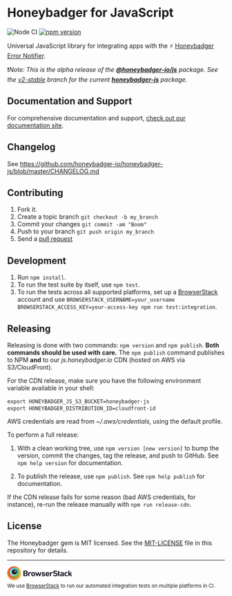 # Honeybadger for JavaScript

![Node CI](https://github.com/honeybadger-io/honeybadger-js/workflows/Node%20CI/badge.svg)
[![npm version](https://badge.fury.io/js/%40honeybadger-io%2Fjs.svg)](https://badge.fury.io/js/%40honeybadger-io%2Fjs)

Universal JavaScript library for integrating apps with the :zap: [Honeybadger Error Notifier](http://honeybadger.io).

❗*Note: This is the alpha release of the [**@honeybadger-io/js**](https://www.npmjs.com/package/@honeybadger-io/js) package. See the [v2-stable](https://github.com/honeybadger-io/honeybadger-js/tree/v2-stable) branch for the current [**honeybadger-js**](https://www.npmjs.com/package/honeybadger-js) package.*

## Documentation and Support

For comprehensive documentation and support, [check out our documentation site](http://docs.honeybadger.io/lib/javascript/index.html).

## Changelog

See https://github.com/honeybadger-io/honeybadger-js/blob/master/CHANGELOG.md

## Contributing

1. Fork it.
2. Create a topic branch `git checkout -b my_branch`
3. Commit your changes `git commit -am "Boom"`
4. Push to your branch `git push origin my_branch`
5. Send a [pull request](https://github.com/honeybadger-io/honeybadger-js/pulls)

## Development

1. Run `npm install`.
2. To run the test suite by itself, use `npm test`.
3. To run the tests across all supported platforms, set up a [BrowserStack](https://www.browserstack.com/)
account and use `BROWSERSTACK_USERNAME=your_username BROWSERSTACK_ACCESS_KEY=your-access-key npm run test:integration`.

## Releasing

Releasing is done with two commands: `npm version` and `npm publish`. **Both
commands should be used with care.** The `npm publish` command publishes to NPM
**and** to our *js.honeybadger.io* CDN (hosted on AWS via S3/CloudFront).

For the CDN release, make sure you have the following environment variable
available in your shell:

```
export HONEYBADGER_JS_S3_BUCKET=honeybadger-js
export HONEYBADGER_DISTRIBUTION_ID=cloudfront-id
```

AWS credentials are read from *~/.aws/credentials*, using the default profile.

To perform a full release:

1. With a clean working tree, use `npm version [new version]` to bump the version, commit the
   changes, tag the release, and push to GitHub. See `npm help version` for
   documentation.

2. To publish the release, use `npm publish`. See `npm help publish` for
   documentation.

If the CDN release fails for some reason (bad AWS credentials, for instance),
re-run the release manually with `npm run release-cdn`.

## License

The Honeybadger gem is MIT licensed. See the [MIT-LICENSE](https://raw.github.com/honeybadger-io/honeybadger-js/master/MIT-LICENSE) file in this repository for details.

---
<p><a href="https://www.browserstack.com/"><img src="/browserstack-logo.png" width="150"></a><br>
 <small>We use <a href="https://www.browserstack.com/">BrowserStack</a> to run our automated integration tests on multiple platforms in CI.</small></p>
